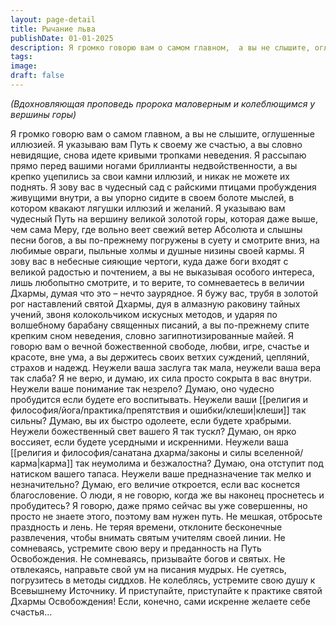 ```yaml
---
layout: page-detail
title: Рычание льва
publishDate: 01-01-2025
description: Я громко говорю вам о самом главном,  а вы не слышите, оглушенные иллюзией. Я указываю вам Путь к своему же счастью,  а вы словно невидящие,  снова идете кривыми тропками неведения.
tags:
image:
draft: false
---
```

_(Вдохновляющая проповедь пророка маловерным и колеблющимся у вершины горы)_ 

Я громко говорю вам о самом главном,  а вы не слышите, оглушенные иллюзией. Я указываю вам Путь к своему же счастью,  а вы словно невидящие,  снова идете кривыми тропками неведения. Я рассыпаю прямо перед вашими ногами  бриллианты недвойственности, а вы крепко уцепились за свои камни иллюзий,  и никак не можете их поднять. Я зову вас в чудесный сад  с райскими птицами пробуждения живущими внутри, а вы упорно сидите в своем болоте мыслей,  в котором квакают лягушки иллюзий и желаний. Я указываю вам чудесный Путь на вершину великой золотой горы,  которая даже выше, чем сама Меру,  где вольно веет свежий ветер Абсолюта  и слышны песни богов, а вы по-прежнему погружены в суету и смотрите вниз,  на любимые овраги, пыльные холмы  и душные низины своей кармы. Я зову вас в небесные сияющие чертоги,  куда даже боги входят с великой радостью и почтением, а вы не выказывая особого интереса, лишь любопытно смотрите,  и то верите, то сомневаетесь в величии Дхармы,  думая что это – нечто заурядное. Я бужу вас, трубя в золотой рог наставлений святой Дхармы,  дуя в алмазную раковину тайных учений,  звоня колокольчиком искусных методов,  и ударяя по волшебному барабану священных писаний, а вы по-прежнему спите крепким сном неведения,  словно загипнотизированные майей. Я говорю вам о вечной божественной свободе,  любви, игре, счастье и красоте, вне ума, а вы держитесь своих ветхих суждений,  цепляний, страхов и надежд. Неужели ваша заслуга так мала, неужели ваша вера так слаба?  Я не верю, и думаю, их сила просто сокрыта в вас внутри. Неужели ваше понимание так незрело?  Думаю, оно чудесно пробудится если будете его воспитывать. Неужели ваши [[религия и философия/йога/практика/препятствия и ошибки/клеши|клеши]] так сильны?  Думаю, вы их быстро одолеете, если будете храбрыми. Неужели божественный свет вашего Я так тускл?  Думаю, он ярко воссияет, если будете усердными и искренними. Неужели ваша [[религия и философия/санатана дхарма/законы и силы вселенной/карма|карма]] так неумолима и безжалостна?  Думаю, она отступит под натиском вашего тапаса. Неужели ваше предназначение так мелко и незначительно?  Думаю, его величие откроется, если вас коснется благословение. О люди, я не говорю,  когда же вы наконец проснетесь и пробудитесь? Я говорю, даже прямо сейчас вы уже совершенны,  но просто не знаете этого, поэтому вам нужен путь. Не мешкая, отбросьте праздность и лень. Не теряя времени, отклоните бесконечные развлечения,  чтобы внимать святым учителям своей линии. Не сомневаясь, устремите свою веру и преданность  на Путь Освобождения. Не сомневаясь, призывайте богов и святых.  Не отвлекаясь, направьте свой ум на писания мудрых.  Не суетясь, погрузитесь в методы сиддхов.  Не колеблясь, устремите свою душу  к Всевышнему Источнику. И приступайте, приступайте к практике  святой Дхармы Освобождения! Если, конечно, сами искренне желаете себе счастья...
